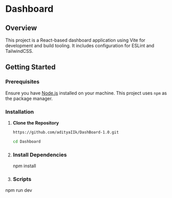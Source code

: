 # Dashboard

## Overview

This project is a React-based dashboard application using Vite for development and build tooling. It includes configuration for ESLint and TailwindCSS.

## Getting Started

### Prerequisites

Ensure you have [Node.js](https://nodejs.org/) installed on your machine. This project uses `npm` as the package manager.

### Installation

1. **Clone the Repository**

   ```sh
   https://github.com/adityaIIk/DashBoard-1.0.git
   
   cd Dashboard
2. ### Install Dependencies
   npm install

3. ### Scripts

  npm run dev


